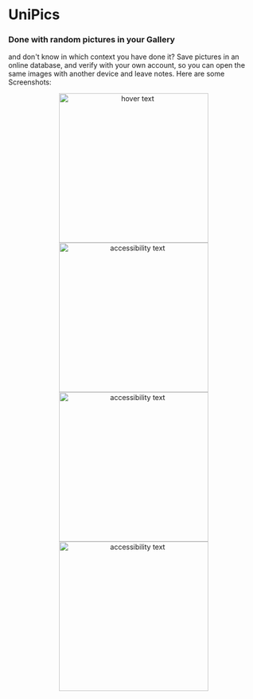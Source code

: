 # UniPics
<h3>Done with random pictures in your Gallery </h3> and don't know in which context you have done it?
Save pictures in an online database, and verify with your own account, so you can open the same images with another device and leave notes.
Here are some Screenshots:

<p align="center">
  <img src="https://firebasestorage.googleapis.com/v0/b/unipics-caa4e.appspot.com/o/screenshots%2FScreenshot_20190906-113535_UniPics.jpg?alt=media&token=e1278172-62c8-42f7-8267-37968cd04558" width="300" title="hover text">
  <img src="https://firebasestorage.googleapis.com/v0/b/unipics-caa4e.appspot.com/o/screenshots%2FScreenshot_20190905-150550_UniPics.jpg?alt=media&token=1d8d2655-3557-4fa5-84df-070c410a588e" width="300" alt="accessibility text">
  <img src="https://firebasestorage.googleapis.com/v0/b/unipics-caa4e.appspot.com/o/screenshots%2FScreenshot_20190905-150855_UniPics.jpg?alt=media&token=4d3da104-7112-482a-9b0f-553fe8c4c607" width="300" alt="accessibility text">
  <img src="https://firebasestorage.googleapis.com/v0/b/unipics-caa4e.appspot.com/o/screenshots%2FScreenshot_20190905-152317_UniPics.jpg?alt=media&token=d582b6ee-c32c-423d-8b50-1c8431a91573" width="300" alt="accessibility text">
 
</p>
